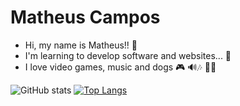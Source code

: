 <h1>Matheus Campos</h1>

- Hi, my name is Matheus!! 👏
- I'm learning to develop software and websites... 👻
- I love video games, music and dogs 🎮 🔊🎶 🐕‍🦺


![GitHub stats](https://github-readme-stats.vercel.app/api?username=theusouza0&show_icons=true&theme=gruvbox) [![Top Langs](https://github-readme-stats.vercel.app/api/top-langs/?username=theusouza0&layout=compact&theme=gruvbox)](https://github.com/theusouza0/github-readme-stats)
